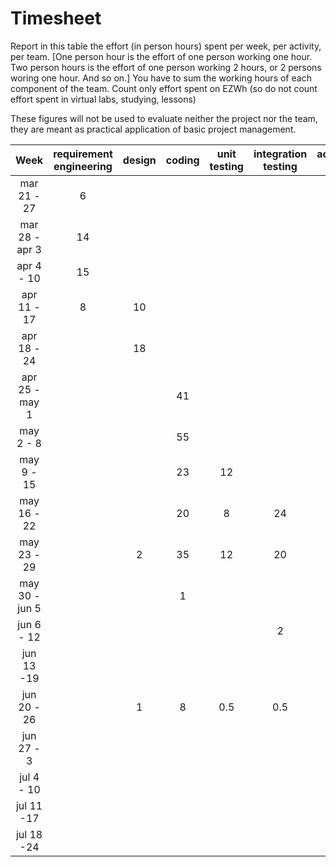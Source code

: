 # Timesheet

Report in this table the effort (in person hours) spent per week, per activity, per team. 
[One person hour is the effort of one person working one hour.
Two person hours is the effort of one person working 2 hours, or 2 persons woring one hour. And so on.]
You have to sum the working hours of each component of the team.
Count only effort spent on EZWh (so do not count effort spent in virtual labs, studying, lessons)

These figures will not be used to evaluate neither the project nor the team, they are meant as practical application of basic project management.

| Week | requirement engineering | design | coding | unit testing | integration testing | acceptance testing | management | git maven |
|:-----------:|:--------:|:-----------:|:-----------:|:----------:|:------------:|:---------------:|:-------------:|:--------------:|
| mar 21 - 27 | 6 		|				| 			|			 | 				| 					| 				|				|
| mar 28 - apr 3 | 14	| 				| 			| 			|				| 					|1 				| 				|
| apr 4 - 10 | 15		|				| 			| 			| 				| 					| 				|	 			|
| apr 11 - 17| 	8 		|10 			| 			| 			| 				| 					| 0,5 			| 				| 
| apr 18 - 24| 			| 18 			| 			 | 			| 				| 					| 				| 				| 
| apr 25 - may 1 |		| 				| 41 		| 			| 				| 					| 				| 				| 
| may 2 - 8  | 			| 				| 55		|  			| 				| 					| 2 			| 				| 
| may 9 - 15|  			|  				| 23 		| 12 			|  				|  					| 0,5 			|  				| 
| may 16 - 22| 			| 				| 20 		| 8 		| 24 			|  					|0,5  			|  				| 
| may 23 - 29|  		|2  			| 35  		|   12 		| 20  			|  					| 1,5 			|  				| 
| may 30 - jun 5 | 		| 				|  1			|			|				|	 		2		|				|	 			| 
| jun 6 - 12 | 			|				 |	 		|		 	|	2		 	|	 				|	 			|		 		| 
| jun 13 -19 | 			|				 |	 		|		 	|			 	|	 				|	2 			|		 		| 
| jun 20 - 26 | 		|			1	 |	 8		|		0.5 	|		0.5	 	|	 				|	 	1		|		 		|
| jun 27 - 3 | 			|				 |	 		|		 	|			 	|	 				|	 			|		 		| 
| jul 4 - 10 | 			|				 |	 		|		 	|			 	|	 				|	 			|		 		| 
| jul 11 -17 | 			|				 |	 		|		 	|			 	|	 				|	 			|		 		|
| jul 18 -24 | 			|				 |	 		|		 	|			 	|	 				|	 			|		 		|
